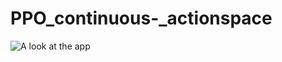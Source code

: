 # PPO_continuous-_actionspace
<img src="/lunar_lander _improved.png
.png" alt="A look at the app"/>
